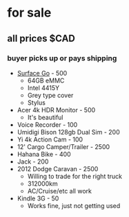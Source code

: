 # for sale

## all prices $CAD

### buyer picks up or pays shipping

- [Surface Go](https://www.microsoft.com/en-gb/surface/devices/surface-go/tech-specs#:~:text=Tech%20specs%20%20%20Dimensions%20%20%209.65%22,authentication%20camera%20...%20%204%20more%20rows%20) - 500
  - 64GB eMMC
  - Intel 4415Y
  - Grey type cover
  - Stylus
- Acer 4k HDR Monitor - 500
  - It's beautiful
- Voice Recorder - 100
- Umidigi Bison 128gb Dual Sim - 200
- Yi 4k Action Cam - 100
- 12' Cargo Camper/Trailer - 2500
- Hahana Bike - 400
- Jack - 200
- 2012 Dodge Caravan - 2500
  - Willing to trade for the right truck
  - 312000km
  - AC/Cruise/etc all work
- Kindle 3G - 50
  - Works fine, just not getting used




